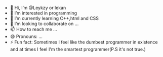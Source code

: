 - 👋 Hi, I’m @Leykzy or lekan
- 👀 I’m interested in programming 
- 🌱 I’m currently learning C++,html and CSS
- 💞️ I’m looking to collaborate on ...
- 📫 How to reach me ...
- 😄 Pronouns: ...
- ⚡ Fun fact: Sometimes I feel like the dumbest programmer in existence and at times I feel I'm the smartest programmer(P.S it's not true.)

<!---
Leykzy/Leykzy is a ✨ special ✨ repository because its `README.md` (this file) appears on your GitHub profile.
You can click the Preview link to take a look at your changes.
--->
